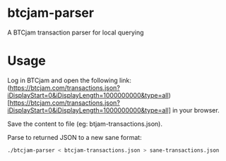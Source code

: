 # btcjam-parser
A BTCjam transaction parser for local querying

# Usage

Log in BTCjam and open the following link: (https://btcjam.com/transactions.json?iDisplayStart=0&iDisplayLength=1000000000&type=all)[https://btcjam.com/transactions.json?iDisplayStart=0&iDisplayLength=1000000000&type=all] in your browser.

Save the content to file (eg: btjam-transactions.json).

Parse to returned JSON to a new sane format:

~~~ bash
./btcjam-parser < btcjam-transactions.json > sane-transactions.json
~~~
